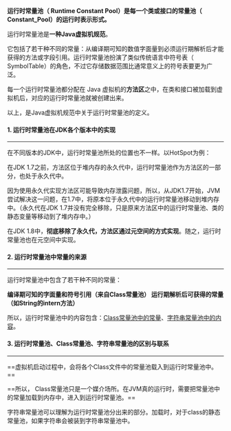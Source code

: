 **运行时常量池（ Runtime Constant Pool）是每一个类或接口的常量池（ Constant_Pool）的运行时表示形式。**

运行时常量池是**一种Java虚拟机规范**。

它包括了若干种不同的常量：从编译期可知的数值字面量到必须运行期解析后才能获得的方法或字段引用。运行时常量池扮演了类似传统语言中符号表（ SymbolTable）的角色，不过它存储数据范围比通常意义上的符号表要更为广泛。

每一个运行时常量池都分配在 Java 虚拟机的**方法区**之中，在类和接口被加载到虚拟机后，对应的运行时常量池就被创建出来。

以上，是Java虚拟机规范中关于运行时常量池的定义。



#### 1. 运行时常量池在JDK各个版本中的实现

---

在不同版本的JDK中，运行时常量池所处的位置也不一样。以HotSpot为例：

在JDK 1.7之前，方法区位于堆内存的永久代中，运行时常量池作为方法区的一部分，也处于永久代中。

因为使用永久代实现方法区可能导致内存泄露问题，所以，从JDK1.7开始，JVM尝试解决这一问题，在1.7中，将原本位于永久代中的运行时常量池移动到堆内存中。（永久代在JDK 1.7并没有完全移除，只是原来方法区中的运行时常量池、类的静态变量等移动到了堆内存中。）

在JDK 1.8中，**彻底移除了永久代，方法区通过元空间的方式实现**。随之，运行时常量池也在元空间中实现。



#### 2. 运行时常量池中常量的来源

---

运行时常量池中包含了若干种不同的常量：

**编译期可知的字面量和符号引用（来自Class常量池） 运行期解析后可获得的常量（如String的intern方法）**

所以，运行时常量池中的内容包含：<u>Class常量池中的常量</u>、<u>字符串常量池中的内容</u>。



#### 3. 运行时常量池、Class常量池、字符串常量池的区别与联系

---

==虚拟机启动过程中，会将各个Class文件中的常量池载入到运行时常量池中。==

==所以， Class常量池只是一个媒介场所。在JVM真的运行时，需要把常量池中的常量加载到内存中，进入到运行时常量池。==

字符串常量池可以理解为运行时常量池分出来的部分。加载时，对于class的静态常量池，如果字符串会被装到字符串常量池中。